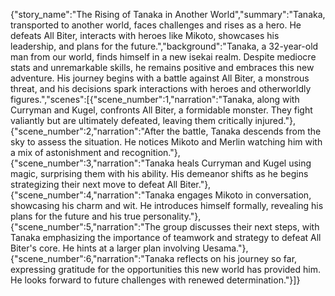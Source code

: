 {"story_name":"The Rising of Tanaka in Another World","summary":"Tanaka, transported to another world, faces challenges and rises as a hero. He defeats All Biter, interacts with heroes like Mikoto, showcases his leadership, and plans for the future.","background":"Tanaka, a 32-year-old man from our world, finds himself in a new isekai realm. Despite mediocre stats and unremarkable skills, he remains positive and embraces this new adventure. His journey begins with a battle against All Biter, a monstrous threat, and his decisions spark interactions with heroes and otherworldly figures.","scenes":[{"scene_number":1,"narration":"Tanaka, along with Curryman and Kugel, confronts All Biter, a formidable monster. They fight valiantly but are ultimately defeated, leaving them critically injured."},{"scene_number":2,"narration":"After the battle, Tanaka descends from the sky to assess the situation. He notices Mikoto and Merlin watching him with a mix of astonishment and recognition."},{"scene_number":3,"narration":"Tanaka heals Curryman and Kugel using magic, surprising them with his ability. His demeanor shifts as he begins strategizing their next move to defeat All Biter."},{"scene_number":4,"narration":"Tanaka engages Mikoto in conversation, showcasing his charm and wit. He introduces himself formally, revealing his plans for the future and his true personality."},{"scene_number":5,"narration":"The group discusses their next steps, with Tanaka emphasizing the importance of teamwork and strategy to defeat All Biter's core. He hints at a larger plan involving Uesama."},{"scene_number":6,"narration":"Tanaka reflects on his journey so far, expressing gratitude for the opportunities this new world has provided him. He looks forward to future challenges with renewed determination."}]}